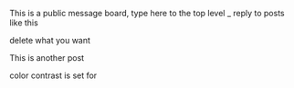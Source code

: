 This is a public message board, type here to the top level
    \_ reply to posts like this

delete what you want

This is another post

color contrast is set for 